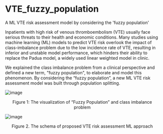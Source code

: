 # VTE_fuzzy_population
A ML VTE risk assessment model by considering the 'fuzzy population'

Inpatients with high risk of venous thromboembolism (VTE) usually face serious threats to their health and economic conditions. Many studies using machine learning (ML) models to predict VTE risk overlook the impact of class-imbalance problem due to the low incidence rate of VTE, resulting in inferior and unstable model performance, which hinders their ability to replace the Padua model, a widely used linear weighted model in clinic.

We explained the class imbalance problem from a clinical perspective and defined a new term, "fuzzy population", to elaborate and model this phenomenon. By considering the “fuzzy population”, a new ML VTE risk assessment model was built through population splitting.

![image](https://github.com/user-attachments/assets/6a493a38-7ce3-422b-81a8-acdbdddd9fb2)
<center>Figure 1: The visualization of “Fuzzy Population” and class imbalance problem</center>

![image](https://github.com/user-attachments/assets/d625d6b9-676b-408d-8293-b404de9001fa)
<center>Figure 2. The schema of proposed VTE risk assessment ML approach</center>
